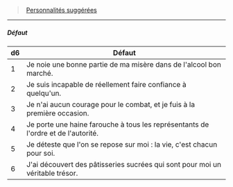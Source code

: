 ﻿---
!PersonalityDefectItem
Table: >+
  |d6|Défaut|

  |---|---|

  |1|Je noie une bonne partie de ma misère dans de <!--br-->l'alcool bon marché.|

  |2|Je suis incapable de réellement faire confiance <!--br-->à quelqu'un.|

  |3|Je n'ai aucun courage pour le combat, et je fuis <!--br-->à la première occasion.|

  |4|Je porte une haine farouche à tous les <!--br-->représentants de l'ordre et de l'autorité.|

  |5|Je déteste que l'on se repose sur moi : la vie, <!--br-->c'est chacun pour soi.|

  |6|J'ai découvert des pâtisseries sucrées qui sont <!--br-->pour moi un véritable trésor.|

Id: background_misereux_hd.md#défaut
ParentLink: background_misereux_hd.md#personnalités-suggérées
Name: Défaut
ParentName: Personnalités suggérées
NameLevel: 5
Attributes:
  Name: Défaut
  Markdown: >+
    ##### <!--Name-->Défaut<!--/Name-->


    |d6|Défaut|

    |---|---|

    |1|Je noie une bonne partie de ma misère dans de <!--br-->l'alcool bon marché.|

    |2|Je suis incapable de réellement faire confiance <!--br-->à quelqu'un.|

    |3|Je n'ai aucun courage pour le combat, et je fuis <!--br-->à la première occasion.|

    |4|Je porte une haine farouche à tous les <!--br-->représentants de l'ordre et de l'autorité.|

    |5|Je déteste que l'on se repose sur moi : la vie, <!--br-->c'est chacun pour soi.|

    |6|J'ai découvert des pâtisseries sucrées qui sont <!--br-->pour moi un véritable trésor.|

  Table: >+
    |d6|Défaut|

    |---|---|

    |1|Je noie une bonne partie de ma misère dans de <!--br-->l'alcool bon marché.|

    |2|Je suis incapable de réellement faire confiance <!--br-->à quelqu'un.|

    |3|Je n'ai aucun courage pour le combat, et je fuis <!--br-->à la première occasion.|

    |4|Je porte une haine farouche à tous les <!--br-->représentants de l'ordre et de l'autorité.|

    |5|Je déteste que l'on se repose sur moi : la vie, <!--br-->c'est chacun pour soi.|

    |6|J'ai découvert des pâtisseries sucrées qui sont <!--br-->pour moi un véritable trésor.|

AttributesDictionary: >+
  Name: Défaut

  Markdown: >+

    ##### <!--Name-->Défaut<!--/Name-->





    |d6|Défaut|



    |---|---|



    |1|Je noie une bonne partie de ma misère dans de <!--br-->l'alcool bon marché.|



    |2|Je suis incapable de réellement faire confiance <!--br-->à quelqu'un.|



    |3|Je n'ai aucun courage pour le combat, et je fuis <!--br-->à la première occasion.|



    |4|Je porte une haine farouche à tous les <!--br-->représentants de l'ordre et de l'autorité.|



    |5|Je déteste que l'on se repose sur moi : la vie, <!--br-->c'est chacun pour soi.|



    |6|J'ai découvert des pâtisseries sucrées qui sont <!--br-->pour moi un véritable trésor.|



  Table: >+

    |d6|Défaut|



    |---|---|



    |1|Je noie une bonne partie de ma misère dans de <!--br-->l'alcool bon marché.|



    |2|Je suis incapable de réellement faire confiance <!--br-->à quelqu'un.|



    |3|Je n'ai aucun courage pour le combat, et je fuis <!--br-->à la première occasion.|



    |4|Je porte une haine farouche à tous les <!--br-->représentants de l'ordre et de l'autorité.|



    |5|Je déteste que l'on se repose sur moi : la vie, <!--br-->c'est chacun pour soi.|



    |6|J'ai découvert des pâtisseries sucrées qui sont <!--br-->pour moi un véritable trésor.|



---
> [Personnalités suggérées](hd_background_misereux_personnalites_suggerees.md)

---

##### Défaut

|d6|Défaut|
|---|---|
|1|Je noie une bonne partie de ma misère dans de l'alcool bon marché.|
|2|Je suis incapable de réellement faire confiance à quelqu'un.|
|3|Je n'ai aucun courage pour le combat, et je fuis à la première occasion.|
|4|Je porte une haine farouche à tous les représentants de l'ordre et de l'autorité.|
|5|Je déteste que l'on se repose sur moi : la vie, c'est chacun pour soi.|
|6|J'ai découvert des pâtisseries sucrées qui sont pour moi un véritable trésor.|

